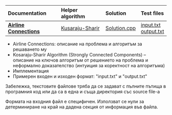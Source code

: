 Documentation|Helper algorithm|Solution|Test files|
:-|:-|:-|:-
[**Airline Connections**](https://github.com/andy489/Data_Structures_and_Algorithms/blob/master/4%20%E2%80%93%20DSA%20project/DSA%20Project%20Airline%20Connections.pdf)|[Kusaraju-Sharir](https://github.com/andy489/Data_Structures_and_Algorithms/blob/master/4%20%E2%80%93%20DSA%20project/Kosaraju-Sharir%20Algorithm%20(Stringly%20Connected%20Components).pdf)|[Solution.cpp](https://github.com/andy489/Data_Structures_and_Algorithms/blob/master/4%20%E2%80%93%20DSA%20project/AirportConnections.cpp)|[input.txt](https://github.com/andy489/Data_Structures_and_Algorithms/blob/master/4%20%E2%80%93%20DSA%20project/input.txt)<br>[output.txt](https://github.com/andy489/Data_Structures_and_Algorithms/blob/master/4%20%E2%80%93%20DSA%20project/output.txt)

- Airline Connections: oписание на проблема и алгоритъм за решаването му
- Kosaraju-Sharir Algorithm (Strоngly Connected Components) – oписание на ключов алгоритъм от решението на проблема и неформално доказателство (интуиция за коректност на алгоритъма)
- Имплементация
- Примерен входен и изходен формат: "input.txt" и "output.txt"

Забележка, текстовите файлове тряба да се задават с пълните пътища в програмния код или да са в една и съща директория със source file-a

Формата на входния файл е специфичен. Използват се нули за детерминиране на край на дадена секция от информация във файла.
